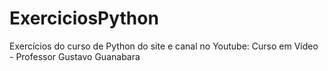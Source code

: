 # ExerciciosPython
Exercícios do curso de Python do site e canal no Youtube: Curso em Vídeo - Professor Gustavo Guanabara
